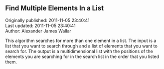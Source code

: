 ## Find Multiple Elements In a List  
Originally published: 2011-11-05 23:40:41  
Last updated: 2011-11-05 23:40:41  
Author: Alexander James Wallar  
  
This algorithm searches for more than one element in a list. The input is a list that you want to search through and a list of elements that you want to search for. The output is a multidimensional list with the positions of the elements you are searching for in the search list in the order that you listed them. 
